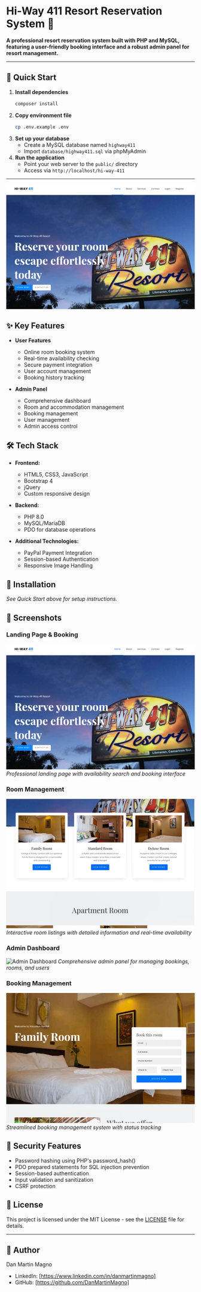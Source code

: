# Hi-Way 411 Resort Reservation System 🏨

**A professional resort reservation system built with PHP and MySQL, featuring a user-friendly booking interface and a robust admin panel for resort management.**

---

## 🚀 Quick Start

1. **Install dependencies**
   ```bash
   composer install
   ```
2. **Copy environment file**
   ```bash
   cp .env.example .env
   ```
3. **Set up your database**
   - Create a MySQL database named `highway411`
   - Import `database/highway411.sql` via phpMyAdmin
4. **Run the application**
   - Point your web server to the `public/` directory
   - Access via `http://localhost/hi-way-411`

---

![Hi-Way 411 Resort](docs/screenshots/landing-page.png)

## ✨ Key Features

- **User Features**

  - Online room booking system
  - Real-time availability checking
  - Secure payment integration
  - User account management
  - Booking history tracking

- **Admin Panel**
  - Comprehensive dashboard
  - Room and accommodation management
  - Booking management
  - User management
  - Admin access control

## 🛠️ Tech Stack

- **Frontend:**

  - HTML5, CSS3, JavaScript
  - Bootstrap 4
  - jQuery
  - Custom responsive design

- **Backend:**

  - PHP 8.0
  - MySQL/MariaDB
  - PDO for database operations

- **Additional Technologies:**
  - PayPal Payment Integration
  - Session-based Authentication
  - Responsive Image Handling

## 🚀 Installation

_See Quick Start above for setup instructions._

## 📸 Screenshots

### Landing Page & Booking

![Landing Page](docs/screenshots/landing-page.png)
_Professional landing page with availability search and booking interface_

### Room Management

![Room Listings](docs/screenshots/room-listings.png)
_Interactive room listings with detailed information and real-time availability_

### Admin Dashboard

![Admin Dashboard](docs/screenshots/sevices-dashboard.png)
_Comprehensive admin panel for managing bookings, rooms, and users_

### Booking Management

![Booking System](docs/screenshots/booking-system.png)
_Streamlined booking management system with status tracking_

## 🔐 Security Features

- Password hashing using PHP's password_hash()
- PDO prepared statements for SQL injection prevention
- Session-based authentication
- Input validation and sanitization
- CSRF protection

## 📄 License

This project is licensed under the MIT License - see the [LICENSE](LICENSE) file for details.

---

## 👤 Author

Dan Martin Magno

- LinkedIn: [https://www.linkedin.com/in/danmartinmagno]
- GitHub: [https://github.com/DanMartinMagno]
